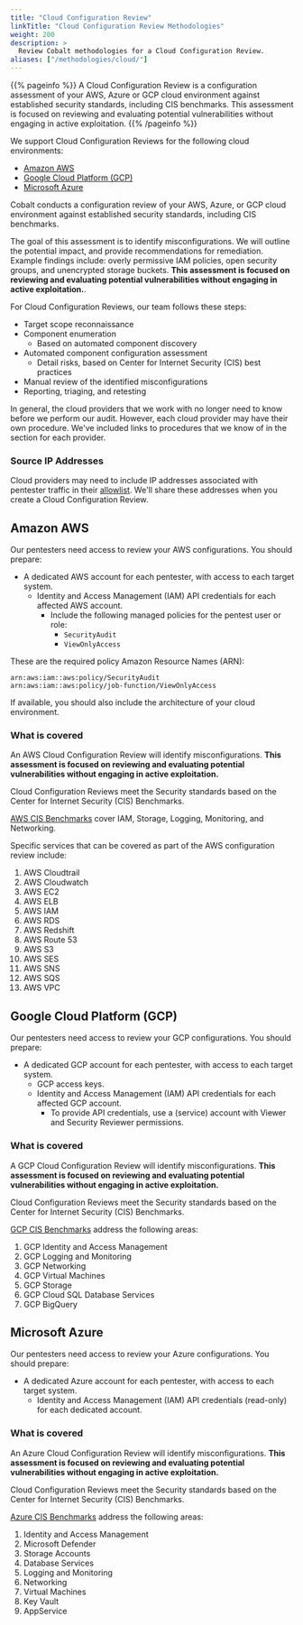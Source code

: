 ```yaml
---
title: "Cloud Configuration Review"
linkTitle: "Cloud Configuration Review Methodologies"
weight: 200
description: >
  Review Cobalt methodologies for a Cloud Configuration Review.
aliases: ["/methodologies/cloud/"]
---
```


{{% pageinfo %}}
A Cloud Configuration Review is a configuration assessment of your AWS, Azure or GCP cloud environment against established security standards, including CIS benchmarks. This assessment is focused on reviewing and evaluating potential vulnerabilities without engaging in active exploitation.
{{% /pageinfo %}}

We support Cloud Configuration Reviews for the following cloud environments:

- [Amazon AWS](/methodologies/cloud-configuration-review/#amazon-aws)
- [Google Cloud Platform (GCP)](/methodologies/cloud-configuration-review/#google-cloud-platform-gcp)
- [Microsoft Azure](/methodologies/cloud-configuration-review/#microsoft-azure)

Cobalt conducts a configuration review of your AWS, Azure, or GCP cloud environment against established security standards, including CIS benchmarks. 

The goal of this assessment is to identify misconfigurations. We will outline the potential impact, and provide recommendations for remediation. Example findings include: overly permissive IAM policies, open security groups, and unencrypted storage buckets. **This assessment is focused on reviewing and evaluating potential vulnerabilities without engaging in active exploitation.**. 

For Cloud Configuration Reviews, our team follows these steps: 
- Target scope reconnaissance
- Component enumeration
  - Based on automated component discovery
- Automated component configuration assessment
  - Detail risks, based on Center for Internet Security (CIS) best practices
- Manual review of the identified misconfigurations
- Reporting, triaging, and retesting

In general, the cloud providers that we work with no longer need to know before
we perform our audit. However, each cloud provider may have their own procedure.
We've included links to procedures that we know of in the section for each provider.

### Source IP Addresses

Cloud providers may need to include IP addresses associated with pentester traffic in
their [allowlist](/getting-started/glossary/#allowlist). We'll share these addresses when you
create a Cloud Configuration Review.


## Amazon AWS

Our pentesters need access to review your AWS configurations. You should prepare:

- A dedicated AWS account for each pentester, with access to each target system.
  - Identity and Access Management (IAM) API credentials for each affected AWS account.
    - Include the following managed policies for the pentest user or role:
      - `SecurityAudit`
      - `ViewOnlyAccess`

These are the required policy Amazon Resource Names (ARN):

```
arn:aws:iam::aws:policy/SecurityAudit
arn:aws:iam::aws:policy/job-function/ViewOnlyAccess
```

If available, you should also include the architecture of your cloud environment.

### What is covered

An AWS Cloud Configuration Review will identify misconfigurations. **This assessment is focused on reviewing and evaluating potential vulnerabilities without engaging in active exploitation.**

Cloud Configuration Reviews meet the Security standards based on the Center for Internet Security (CIS) Benchmarks. 

[AWS CIS Benchmarks](https://www.cisecurity.org/benchmark/amazon_web_services) cover IAM, Storage, Logging, Monitoring, and Networking.

Specific services that can be covered as part of the AWS configuration review include:

1. AWS Cloudtrail
2. AWS Cloudwatch
3. AWS EC2
4. AWS ELB
5. AWS IAM
6. AWS RDS
7. AWS Redshift
8. AWS Route 53
9. AWS S3
10. AWS SES
11. AWS SNS
12. AWS SQS
13. AWS VPC

## Google Cloud Platform (GCP)

Our pentesters need access to review your GCP configurations. You should prepare:

- A dedicated GCP account for each pentester, with access to each target system.
  - GCP access keys.
  - Identity and Access Management (IAM) API credentials for each affected GCP account.
    - To provide API credentials, use a (service) account with Viewer and Security Reviewer
      permissions.

### What is covered

A GCP Cloud Configuration Review will identify misconfigurations. **This assessment is focused on reviewing and evaluating potential vulnerabilities without engaging in active exploitation.**

Cloud Configuration Reviews meet the Security standards based on the Center for Internet Security (CIS) Benchmarks. 

[GCP CIS Benchmarks](https://www.cisecurity.org/benchmark/google_cloud_computing_platform) address the following areas: 

1. GCP Identity and Access Management
2. GCP Logging and Monitoring
3. GCP Networking
4. GCP Virtual Machines
5. GCP Storage
6. GCP Cloud SQL Database Services
7. GCP BigQuery

## Microsoft Azure

Our pentesters need access to review your Azure configurations. You should prepare:
- A dedicated Azure account for each pentester, with access to each target system.
  - Identity and Access Management (IAM) API credentials (read-only) for each dedicated account.

### What is covered

An Azure Cloud Configuration Review will identify misconfigurations. **This assessment is focused on reviewing and evaluating potential vulnerabilities without engaging in active exploitation.**

Cloud Configuration Reviews meet the Security standards based on the Center for Internet Security (CIS) Benchmarks. 

[Azure CIS Benchmarks](https://www.cisecurity.org/benchmark/azure) address the following areas: 

1. Identity and Access Management
2. Microsoft Defender
3. Storage Accounts
4. Database Services
5. Logging and Monitoring
6. Networking
7. Virtual Machines
8. Key Vault
9. AppService
